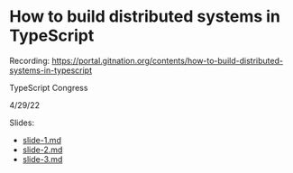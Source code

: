 # How to build distributed systems in TypeScript

Recording: https://portal.gitnation.org/contents/how-to-build-distributed-systems-in-typescript

TypeScript Congress

4/29/22

Slides:

- [slide-1.md](slide-1.md)
- [slide-2.md](slide-2.md)
- [slide-3.md](slide-3.md)
